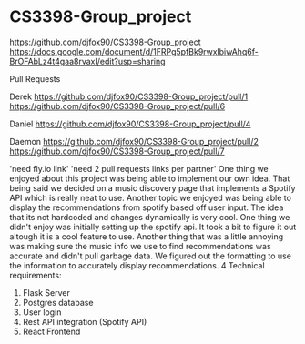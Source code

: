 # CS3398-Group_project
https://github.com/djfox90/CS3398-Group_project
https://docs.google.com/document/d/1FRPg5pfBk9rwxlbiwAhq6f-BrOFAbLz4t4gaa8rvaxI/edit?usp=sharing

Pull Requests

Derek
https://github.com/djfox90/CS3398-Group_project/pull/1
https://github.com/djfox90/CS3398-Group_project/pull/6

Daniel
https://github.com/djfox90/CS3398-Group_project/pull/4

Daemon
https://github.com/djfox90/CS3398-Group_project/pull/2
https://github.com/djfox90/CS3398-Group_project/pull/7

'need fly.io link'
'need 2 pull requests links per partner'
One thing we enjoyed about this project was being able to implement our own idea. That being said we decided on a music discovery page that implements a Spotify API
which is really neat to use. 
Another topic we enjoyed was being able to display the recommendations from spotify based off user input. The idea that its not hardcoded and changes dynamically is very
cool.
One thing we didn't enjoy was initially setting up the spotify api. It took a bit to figure it out altough it is a cool feature to use.
Another thing that was a little annoying was making sure the music info we use to find recommendations was accurate and didn't pull garbage data. We figured out 
the formatting to use the information to accurately display recommendations.
4 Technical requirements:
1. Flask Server
2. Postgres database
3. User login
4. Rest API integration (Spotify API)
5. React Frontend

